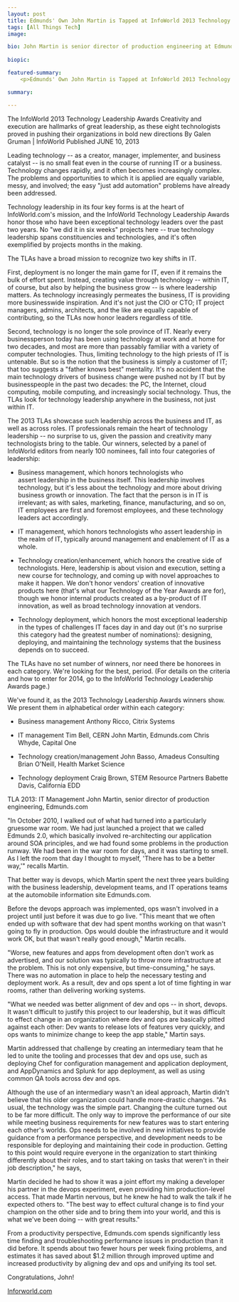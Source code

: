 ```yaml
---
layout: post
title: Edmunds' Own John Martin is Tapped at InfoWorld 2013 Technology Leadership Awards 
tags: [All Things Tech]
image: 

bio: John Martin is senior director of production engineering at Edmunds
 
biopic: 

featured-summary:
    <p>Edmunds' Own John Martin is Tapped at InfoWorld 2013 Technology Leadership Awards</p>

summary: 

---
```

The InfoWorld 2013 Technology Leadership Awards
Creativity and execution are hallmarks of great leadership, as these eight technologists proved in pushing their organizations in bold new directions
By Galen Gruman | InfoWorld
Published JUNE 10, 2013


Leading technology -- as a creator, manager, implementer, and business catalyst -- is no small feat even in the course of running IT or a business. Technology changes rapidly, and it often becomes increasingly complex. The problems and opportunities to which it is applied are equally variable, messy, and involved; the easy "just add automation" problems have already been addressed.

Technology leadership in its four key forms is at the heart of InfoWorld.com's mission, and the InfoWorld Technology Leadership Awards honor those who have been exceptional technology leaders over the past two years. No "we did it in six weeks" projects here -- true technology leadership spans constituencies and technologies, and it's often exemplified by projects months in the making.

The TLAs have a broad mission to recognize two key shifts in IT.

First, deployment is no longer the main game for IT, even if it remains the bulk of effort spent. Instead, creating value through technology -- within IT, of course, but also by helping the business grow -- is where leadership matters. As technology increasingly permeates the business, IT is providing more businesswide inspiration. And it's not just the CIO or CTO; IT project managers, admins, architects, and the like are equally capable of contributing, so the TLAs now honor leaders regardless of title.

Second, technology is no longer the sole province of IT. Nearly every businessperson today has been using technology at work and at home for two decades, and most are more than passably familiar with a variety of computer technologies. Thus, limiting technology to the high priests of IT is untenable. But so is the notion that the business is simply a customer of IT; that too suggests a "father knows best" mentality. It's no accident that the main technology drivers of business change were pushed not by IT but by businesspeople in the past two decades: the PC, the Internet, cloud computing, mobile computing, and increasingly social technology. Thus, the TLAs look for technology leadership anywhere in the business, not just within IT.

The 2013 TLAs showcase such leadership across the business and IT, as well as across roles. IT professionals remain the heart of technology leadership -- no surprise to us, given the passion and creativity many technologists bring to the table. Our winners, selected by a panel of InfoWorld editors from nearly 100 nominees, fall into four categories of leadership:

* Business management, which honors technologists who assert leadership in the business itself. This leadership involves technology, but it's less about the technology and more about driving business growth or innovation. The fact that the person is in IT is irrelevant; as with sales, marketing, finance, manufacturing, and so on, IT employees are first and foremost employees, and these technology leaders act accordingly.

* IT management, which honors technologists who assert leadership in the realm of IT, typically around management and enablement of IT as a whole.

* Technology creation/enhancement, which honors the creative side of technologists. Here, leadership is about vision and execution, setting a new course for technology, and coming up with novel approaches to make it happen. We don't honor vendors' creation of innovative products here (that's what our Technology of the Year Awards are for), though we honor internal products created as a by-product of IT innovation, as well as broad technology innovation at vendors.

* Technology deployment, which honors the most exceptional leadership in the types of challenges IT faces day in and day out (it's no surprise this category had the greatest number of nominations): designing, deploying, and maintaining the technology systems that the business depends on to succeed.

The TLAs have no set number of winners, nor need there be honorees in each category. We're looking for the best, period. (For details on the criteria and how to enter for 2014, go to the InfoWorld Technology Leadership Awards page.)

We've found it, as the 2013 Technology Leadership Awards winners show. We present them in alphabetical order within each category:

* Business management
  Anthony Ricco, Citrix Systems

* IT management
  Tim Bell, CERN
  John Martin, Edmunds.com
  Chris Whyde, Capital One

* Technology creation/management
  John Basso, Amadeus Consulting
  Brian O'Neill, Health Market Science

* Technology deployment
  Craig Brown, STEM Resource Partners
  Babette Davis, California EDD

TLA 2013: IT Management
John Martin, senior director of production engineering, Edmunds.com

"In October 2010, I walked out of what had turned into a particularly gruesome war room. We had just launched a project that we called Edmunds 2.0, which basically involved re-architecting our application around SOA principles, and we had found some problems in the production runway. We had been in the war room for days, and it was starting to smell. As I left the room that day I thought to myself, 'There has to be a better way,'" recalls Martin.

That better way is devops, which Martin spent the next three years building with the business leadership, development teams, and IT operations teams at the automobile information site Edmunds.com.

Before the devops approach was implemented, ops wasn't involved in a project until just before it was due to go live. "This meant that we often ended up with software that dev had spent months working on that wasn't going to fly in production. Ops would double the infrastructure and it would work OK, but that wasn't really good enough," Martin recalls.

"Worse, new features and apps from development often don't work as advertised, and our solution was typically to throw more infrastructure at the problem. This is not only expensive, but time-consuming," he says. There was no automation in place to help the necessary testing and deployment work. As a result, dev and ops spent a lot of time fighting in war rooms, rather than delivering working systems.

"What we needed was better alignment of dev and ops -- in short, devops. It wasn't difficult to justify this project to our leadership, but it was difficult to effect change in an organization where dev and ops are basically pitted against each other: Dev wants to release lots of features very quickly, and ops wants to minimize change to keep the app stable," Martin says.

Martin addressed that challenge by creating an intermediary team that he led to unite the tooling and processes that dev and ops use, such as deploying Chef for configuration management and application deployment, and AppDynamics and Splunk for app deployment, as well as using common QA tools across dev and ops.

Although the use of an intermediary wasn't an ideal approach, Martin didn't believe that his older organization could handle more-drastic changes. "As usual, the technology was the simple part. Changing the culture turned out to be far more difficult. The only way to improve the performance of our site while meeting business requirements for new features was to start entering each other's worlds. Ops needs to be involved in new initiatives to provide guidance from a performance perspective, and development needs to be responsible for deploying and maintaining their code in production. Getting to this point would require everyone in the organization to start thinking differently about their roles, and to start taking on tasks that weren't in their job description," he says,

Martin decided he had to show it was a joint effort my making a developer his partner in the devops experiment, even providing him production-level access. That made Martin nervous, but he knew he had to walk the talk if he expected others to. "The best way to effect cultural change is to find your champion on the other side and to bring them into your world, and this is what we've been doing -- with great results."

From a productivity perspective, Edmunds.com spends significantly less time finding and troubleshooting performance issues in production than it did before. It spends about two fewer hours per week fixing problems, and estimates it has saved about $1.2 million through improved uptime and increased productivity by aligning dev and ops and unifying its tool set.

Congratulations, John! 

[Inforworld.com](http://www.infoworld.com/t/it-management/the-infoworld-2013-technology-leadership-awards-220056)
